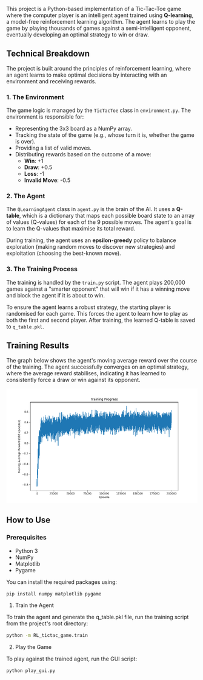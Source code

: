 This project is a Python-based implementation of a Tic-Tac-Toe game where the computer player is an intelligent agent trained using **Q-learning**, a model-free reinforcement learning algorithm. 
The agent learns to play the game by playing thousands of games against a semi-intelligent opponent, eventually developing an optimal strategy to win or draw.

## Technical Breakdown

The project is built around the principles of reinforcement learning, where an agent learns to make optimal decisions by interacting with an environment and receiving rewards.

### 1. The Environment

The game logic is managed by the `TicTacToe` class in `environment.py`. The environment is responsible for:
* Representing the 3x3 board as a NumPy array.
* Tracking the state of the game (e.g., whose turn it is, whether the game is over).
* Providing a list of valid moves.
* Distributing rewards based on the outcome of a move:
    * **Win**: +1
    * **Draw**: +0.5
    * **Loss**: -1
    * **Invalid Move**: -0.5

### 2. The Agent

The `QLearningAgent` class in `agent.py` is the brain of the AI. It uses a **Q-table**, which is a dictionary that maps each possible board state to an array of values (Q-values) for each of the 9 possible moves. The agent's goal is to learn the Q-values that maximise its total reward.

During training, the agent uses an **epsilon-greedy** policy to balance exploration (making random moves to discover new strategies) and exploitation (choosing the best-known move).

### 3. The Training Process

The training is handled by the `train.py` script. The agent plays 200,000 games against a "smarter opponent" that will win if it has a winning move and block the agent if it is about to win.

To ensure the agent learns a robust strategy, the starting player is randomised for each game. This forces the agent to learn how to play as both the first and second player. After training, the learned Q-table is saved to `q_table.pkl`.

## Training Results

The graph below shows the agent's moving average reward over the course of the training. The agent successfully converges on an optimal strategy, where the average reward stabilises, indicating it has learned to consistently force a draw or win against its opponent.

![Training Progress Graph](images/training_progress.png)

## How to Use

### Prerequisites
* Python 3
* NumPy
* Matplotlib
* Pygame

You can install the required packages using:
```bash
pip install numpy matplotlib pygame
```
1. Train the Agent

To train the agent and generate the q_table.pkl file, run the training script from the project's root directory:
```bash
python -m RL_tictac_game.train
```
2. Play the Game

To play against the trained agent, run the GUI script:
```bash
python play_gui.py
```